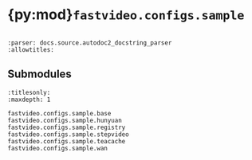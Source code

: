 # {py:mod}`fastvideo.configs.sample`

```{py:module} fastvideo.configs.sample
```

```{autodoc2-docstring} fastvideo.configs.sample
:parser: docs.source.autodoc2_docstring_parser
:allowtitles:
```

## Submodules

```{toctree}
:titlesonly:
:maxdepth: 1

fastvideo.configs.sample.base
fastvideo.configs.sample.hunyuan
fastvideo.configs.sample.registry
fastvideo.configs.sample.stepvideo
fastvideo.configs.sample.teacache
fastvideo.configs.sample.wan
```
